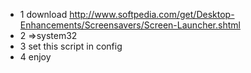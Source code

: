 * 1 download http://www.softpedia.com/get/Desktop-Enhancements/Screensavers/Screen-Launcher.shtml
* 2 =>system32
* 3 set this script in config
* 4 enjoy
